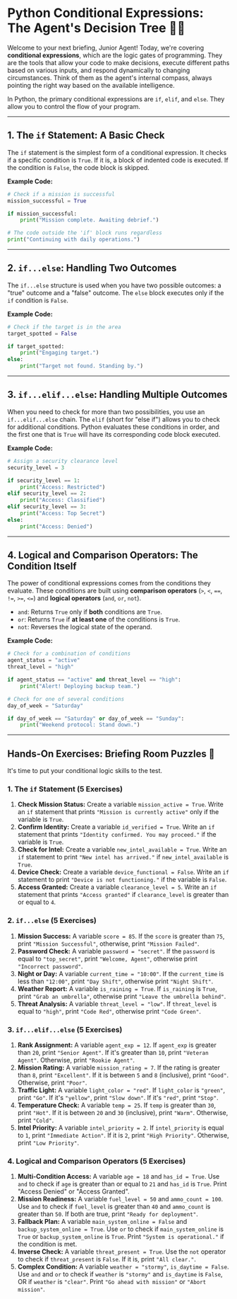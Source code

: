 # **Python Conditional Expressions: The Agent's Decision Tree 🕵️‍♂️**

Welcome to your next briefing, Junior Agent\! Today, we're covering **conditional expressions**, which are the logic gates of programming. They are the tools that allow your code to make decisions, execute different paths based on various inputs, and respond dynamically to changing circumstances. Think of them as the agent's internal compass, always pointing the right way based on the available intelligence.

In Python, the primary conditional expressions are `if`, `elif`, and `else`. They allow you to control the flow of your program.

-----

## **1. The `if` Statement: A Basic Check**

The `if` statement is the simplest form of a conditional expression. It checks if a specific condition is `True`. If it is, a block of indented code is executed. If the condition is `False`, the code block is skipped.

**Example Code:**

```python
# Check if a mission is successful
mission_successful = True

if mission_successful:
    print("Mission complete. Awaiting debrief.")

# The code outside the 'if' block runs regardless
print("Continuing with daily operations.")
```

-----

## **2. `if...else`: Handling Two Outcomes**

The `if...else` structure is used when you have two possible outcomes: a "true" outcome and a "false" outcome. The `else` block executes only if the `if` condition is `False`.

**Example Code:**

```python
# Check if the target is in the area
target_spotted = False

if target_spotted:
    print("Engaging target.")
else:
    print("Target not found. Standing by.")
```

-----

## **3. `if...elif...else`: Handling Multiple Outcomes**

When you need to check for more than two possibilities, you use an `if...elif...else` chain. The `elif` (short for "else if") allows you to check for additional conditions. Python evaluates these conditions in order, and the first one that is `True` will have its corresponding code block executed.

**Example Code:**

```python
# Assign a security clearance level
security_level = 3

if security_level == 1:
    print("Access: Restricted")
elif security_level == 2:
    print("Access: Classified")
elif security_level == 3:
    print("Access: Top Secret")
else:
    print("Access: Denied")
```

-----

## **4. Logical and Comparison Operators: The Condition Itself**

The power of conditional expressions comes from the conditions they evaluate. These conditions are built using **comparison operators** (`>`, `<`, `==`, `!=`, `>=`, `<=`) and **logical operators** (`and`, `or`, `not`).

  - `and`: Returns `True` only if **both** conditions are `True`.
  - `or`: Returns `True` if **at least one** of the conditions is `True`.
  - `not`: Reverses the logical state of the operand.

**Example Code:**

```python
# Check for a combination of conditions
agent_status = "active"
threat_level = "high"

if agent_status == "active" and threat_level == "high":
    print("Alert! Deploying backup team.")

# Check for one of several conditions
day_of_week = "Saturday"

if day_of_week == "Saturday" or day_of_week == "Sunday":
    print("Weekend protocol: Stand down.")
```

-----

## **Hands-On Exercises: Briefing Room Puzzles 🧩**

It's time to put your conditional logic skills to the test.

### 1. The `if` Statement (5 Exercises)

1.  **Check Mission Status:** Create a variable `mission_active = True`. Write an `if` statement that prints `"Mission is currently active"` only if the variable is `True`.
2.  **Confirm Identity:** Create a variable `id_verified = True`. Write an `if` statement that prints `"Identity confirmed. You may proceed."` if the variable is `True`.
3.  **Check for Intel:** Create a variable `new_intel_available = True`. Write an `if` statement to print `"New intel has arrived."` if `new_intel_available` is `True`.
4.  **Device Check:** Create a variable `device_functional = False`. Write an `if` statement to print `"Device is not functioning."` if the variable is `False`.
5.  **Access Granted:** Create a variable `clearance_level = 5`. Write an `if` statement that prints `"Access granted"` if `clearance_level` is greater than or equal to `4`.

### 2. `if...else` (5 Exercises)

1.  **Mission Success:** A variable `score = 85`. If the `score` is greater than `75`, print `"Mission Successful"`, otherwise, print `"Mission Failed"`.
2.  **Password Check:** A variable `password = "secret"`. If the `password` is equal to `"top_secret"`, print `"Welcome, Agent"`, otherwise print `"Incorrect password"`.
3.  **Night or Day:** A variable `current_time = "10:00"`. If the `current_time` is less than `"12:00"`, print `"Day Shift"`, otherwise print `"Night Shift"`.
4.  **Weather Report:** A variable `is_raining = True`. If `is_raining` is `True`, print `"Grab an umbrella"`, otherwise print `"Leave the umbrella behind"`.
5.  **Threat Analysis:** A variable `threat_level = "low"`. If `threat_level` is equal to `"high"`, print `"Code Red"`, otherwise print `"Code Green"`.

### 3. `if...elif...else` (5 Exercises)

1.  **Rank Assignment:** A variable `agent_exp = 12`. If `agent_exp` is greater than `20`, print `"Senior Agent"`. If it's greater than `10`, print `"Veteran Agent"`. Otherwise, print `"Rookie Agent"`.
2.  **Mission Rating:** A variable `mission_rating = 7`. If the rating is greater than `8`, print `"Excellent"`. If it is between `5` and `8` (inclusive), print `"Good"`. Otherwise, print `"Poor"`.
3.  **Traffic Light:** A variable `light_color = "red"`. If `light_color` is `"green"`, print `"Go"`. If it's `"yellow"`, print `"Slow down"`. If it's `"red"`, print `"Stop"`.
4.  **Temperature Check:** A variable `temp = 25`. If `temp` is greater than `30`, print `"Hot"`. If it is between `20` and `30` (inclusive), print `"Warm"`. Otherwise, print `"Cold"`.
5.  **Intel Priority:** A variable `intel_priority = 2`. If `intel_priority` is equal to `1`, print `"Immediate Action"`. If it is `2`, print `"High Priority"`. Otherwise, print `"Low Priority"`.

### 4. Logical and Comparison Operators (5 Exercises)

1.  **Multi-Condition Access:** A variable `age = 18` and `has_id = True`. Use `and` to check if `age` is greater than or equal to `21` and `has_id` is `True`. Print "Access Denied" or "Access Granted".
2.  **Mission Readiness:** A variable `fuel_level = 50` and `ammo_count = 100`. Use `and` to check if `fuel_level` is greater than `40` and `ammo_count` is greater than `50`. If both are true, print `"Ready for deployment"`.
3.  **Fallback Plan:** A variable `main_system_online = False` and `backup_system_online = True`. Use `or` to check if `main_system_online` is `True` or `backup_system_online` is `True`. Print `"System is operational."` if the condition is met.
4.  **Inverse Check:** A variable `threat_present = True`. Use the `not` operator to check if `threat_present` is `False`. If it is, print `"All clear."`.
5.  **Complex Condition:** A variable `weather = "stormy"`, `is_daytime = False`. Use `and` and `or` to check if `weather` is `"stormy"` and `is_daytime` is `False`, OR if `weather` is `"clear"`. Print `"Go ahead with mission"` or `"Abort mission"`.


